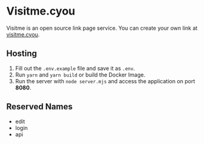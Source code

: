# Visitme.cyou

Visitme is an open source link page service. You can create your own link at [visitme.cyou](https://visitme.cyou).

## Hosting

1. Fill out the `.env.example` file and save it as `.env`.
1. Run `yarn` and `yarn build` or build the Docker Image.
1. Run the server with `node server.mjs` and access the application on port **8080**.

## Reserved Names

- edit
- login
- api
